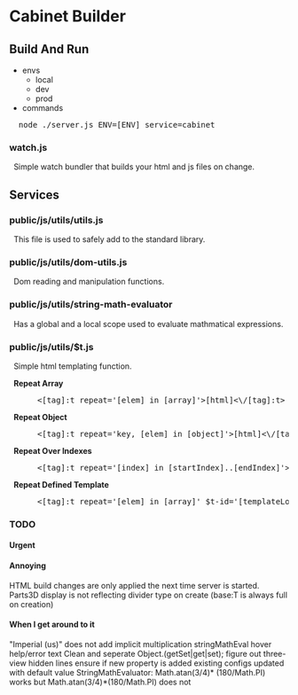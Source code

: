 # Cabinet Builder

## Build And Run
- envs
  - local
  - dev
  - prod
- commands
<pre>
  node ./server.js ENV=[ENV] service=cabinet
</pre>


### watch.js
&nbsp;&nbsp;Simple watch bundler that builds your html and js files on change.

## Services

### public/js/utils/utils.js
&nbsp;&nbsp;This file is used to safely add to the standard library.

### public/js/utils/dom-utils.js
&nbsp;&nbsp;Dom reading and manipulation functions.

### public/js/utils/string-math-evaluator
&nbsp;&nbsp;Has a global and a local scope used to evaluate mathmatical expressions.

### public/js/utils/$t.js
&nbsp;&nbsp;Simple html templating function.

&nbsp;&nbsp;<b>Repeat Array</b>
<pre>      <[tag]:t repeat='[elem] in [array]'>[html]<\/[tag]:t></pre>

&nbsp;&nbsp;<b>Repeat Object</b>
<pre>      <[tag]:t repeat='key, [elem] in [object]'>[html]<\/[tag]:t></pre>

&nbsp;&nbsp;<b>Repeat Over Indexes</b>
<pre>      <[tag]:t repeat='[index] in [startIndex]..[endIndex]'>[html]<\/[tag]:t></pre>

&nbsp;&nbsp;<b>Repeat Defined Template</b>
<pre>      <[tag]:t repeat='[elem] in [array]' $t-id='[templateLocation]'><\/[tag]:t></pre>

### TODO
#### Urgent

#### Annoying
HTML build changes are only applied the next time server is started.
Parts3D display is not reflecting divider type on create (base:T is always full on creation)

#### When I get around to it
"Imperial (us)" does not add implicit multiplication stringMathEval
hover help/error text
Clean and seperate Object.(getSet|get|set);
figure out three-view hidden lines
ensure if new property is added existing configs updated with default value
StringMathEvaluator: Math.atan(3/4)* (180/Math.PI) works but Math.atan(3/4)*(180/Math.PI) does not
